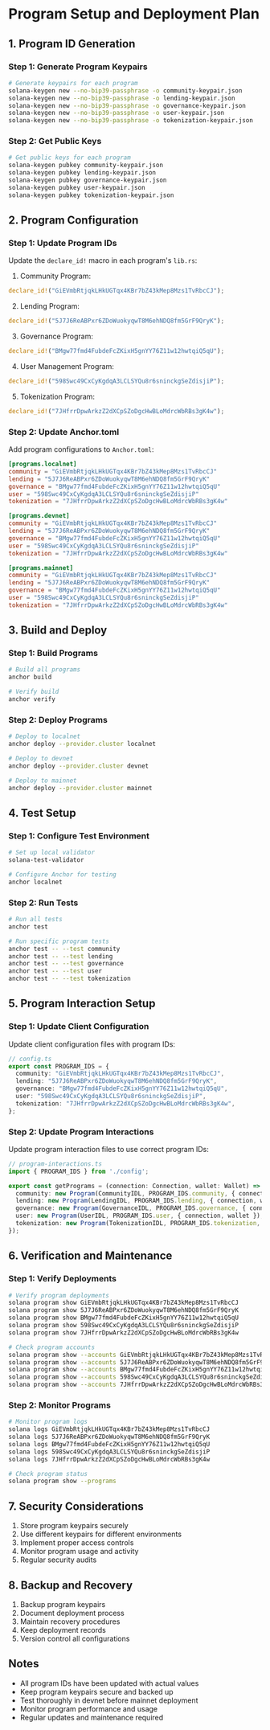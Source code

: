 # Program Setup and Deployment Plan

## 1. Program ID Generation

### Step 1: Generate Program Keypairs
```bash
# Generate keypairs for each program
solana-keygen new --no-bip39-passphrase -o community-keypair.json
solana-keygen new --no-bip39-passphrase -o lending-keypair.json
solana-keygen new --no-bip39-passphrase -o governance-keypair.json
solana-keygen new --no-bip39-passphrase -o user-keypair.json
solana-keygen new --no-bip39-passphrase -o tokenization-keypair.json
```

### Step 2: Get Public Keys
```bash
# Get public keys for each program
solana-keygen pubkey community-keypair.json
solana-keygen pubkey lending-keypair.json
solana-keygen pubkey governance-keypair.json
solana-keygen pubkey user-keypair.json
solana-keygen pubkey tokenization-keypair.json
```

## 2. Program Configuration

### Step 1: Update Program IDs
Update the `declare_id!` macro in each program's `lib.rs`:

1. Community Program:
```rust
declare_id!("GiEVmbRtjqkLHkUGTqx4KBr7bZ43kMep8Mzs1TvRbcCJ");
```

2. Lending Program:
```rust
declare_id!("5J7J6ReABPxr6ZDoWuokyqwT8M6ehNDQ8fm5GrF9QryK");
```

3. Governance Program:
```rust
declare_id!("BMgw77fmd4FubdeFcZKixH5gnYY76Z11w12hwtqiQ5qU");
```

4. User Management Program:
```rust
declare_id!("598Swc49CxCyKgdqA3LCLSYQu8r6sninckgSeZdisjiP");
```

5. Tokenization Program:
```rust
declare_id!("7JHfrrDpwArkzZ2dXCpSZoDgcHwBLoMdrcWbRBs3gK4w");
```

### Step 2: Update Anchor.toml
Add program configurations to `Anchor.toml`:
```toml
[programs.localnet]
community = "GiEVmbRtjqkLHkUGTqx4KBr7bZ43kMep8Mzs1TvRbcCJ"
lending = "5J7J6ReABPxr6ZDoWuokyqwT8M6ehNDQ8fm5GrF9QryK"
governance = "BMgw77fmd4FubdeFcZKixH5gnYY76Z11w12hwtqiQ5qU"
user = "598Swc49CxCyKgdqA3LCLSYQu8r6sninckgSeZdisjiP"
tokenization = "7JHfrrDpwArkzZ2dXCpSZoDgcHwBLoMdrcWbRBs3gK4w"

[programs.devnet]
community = "GiEVmbRtjqkLHkUGTqx4KBr7bZ43kMep8Mzs1TvRbcCJ"
lending = "5J7J6ReABPxr6ZDoWuokyqwT8M6ehNDQ8fm5GrF9QryK"
governance = "BMgw77fmd4FubdeFcZKixH5gnYY76Z11w12hwtqiQ5qU"
user = "598Swc49CxCyKgdqA3LCLSYQu8r6sninckgSeZdisjiP"
tokenization = "7JHfrrDpwArkzZ2dXCpSZoDgcHwBLoMdrcWbRBs3gK4w"

[programs.mainnet]
community = "GiEVmbRtjqkLHkUGTqx4KBr7bZ43kMep8Mzs1TvRbcCJ"
lending = "5J7J6ReABPxr6ZDoWuokyqwT8M6ehNDQ8fm5GrF9QryK"
governance = "BMgw77fmd4FubdeFcZKixH5gnYY76Z11w12hwtqiQ5qU"
user = "598Swc49CxCyKgdqA3LCLSYQu8r6sninckgSeZdisjiP"
tokenization = "7JHfrrDpwArkzZ2dXCpSZoDgcHwBLoMdrcWbRBs3gK4w"
```

## 3. Build and Deploy

### Step 1: Build Programs
```bash
# Build all programs
anchor build

# Verify build
anchor verify
```

### Step 2: Deploy Programs
```bash
# Deploy to localnet
anchor deploy --provider.cluster localnet

# Deploy to devnet
anchor deploy --provider.cluster devnet

# Deploy to mainnet
anchor deploy --provider.cluster mainnet
```

## 4. Test Setup

### Step 1: Configure Test Environment
```bash
# Set up local validator
solana-test-validator

# Configure Anchor for testing
anchor localnet
```

### Step 2: Run Tests
```bash
# Run all tests
anchor test

# Run specific program tests
anchor test -- --test community
anchor test -- --test lending
anchor test -- --test governance
anchor test -- --test user
anchor test -- --test tokenization
```

## 5. Program Interaction Setup

### Step 1: Update Client Configuration
Update client configuration files with program IDs:
```typescript
// config.ts
export const PROGRAM_IDS = {
  community: "GiEVmbRtjqkLHkUGTqx4KBr7bZ43kMep8Mzs1TvRbcCJ",
  lending: "5J7J6ReABPxr6ZDoWuokyqwT8M6ehNDQ8fm5GrF9QryK",
  governance: "BMgw77fmd4FubdeFcZKixH5gnYY76Z11w12hwtqiQ5qU",
  user: "598Swc49CxCyKgdqA3LCLSYQu8r6sninckgSeZdisjiP",
  tokenization: "7JHfrrDpwArkzZ2dXCpSZoDgcHwBLoMdrcWbRBs3gK4w",
};
```

### Step 2: Update Program Interactions
Update program interaction files to use correct program IDs:
```typescript
// program-interactions.ts
import { PROGRAM_IDS } from './config';

export const getPrograms = (connection: Connection, wallet: Wallet) => ({
  community: new Program(CommunityIDL, PROGRAM_IDS.community, { connection, wallet }),
  lending: new Program(LendingIDL, PROGRAM_IDS.lending, { connection, wallet }),
  governance: new Program(GovernanceIDL, PROGRAM_IDS.governance, { connection, wallet }),
  user: new Program(UserIDL, PROGRAM_IDS.user, { connection, wallet }),
  tokenization: new Program(TokenizationIDL, PROGRAM_IDS.tokenization, { connection, wallet }),
});
```

## 6. Verification and Maintenance

### Step 1: Verify Deployments
```bash
# Verify program deployments
solana program show GiEVmbRtjqkLHkUGTqx4KBr7bZ43kMep8Mzs1TvRbcCJ
solana program show 5J7J6ReABPxr6ZDoWuokyqwT8M6ehNDQ8fm5GrF9QryK
solana program show BMgw77fmd4FubdeFcZKixH5gnYY76Z11w12hwtqiQ5qU
solana program show 598Swc49CxCyKgdqA3LCLSYQu8r6sninckgSeZdisjiP
solana program show 7JHfrrDpwArkzZ2dXCpSZoDgcHwBLoMdrcWbRBs3gK4w

# Check program accounts
solana program show --accounts GiEVmbRtjqkLHkUGTqx4KBr7bZ43kMep8Mzs1TvRbcCJ
solana program show --accounts 5J7J6ReABPxr6ZDoWuokyqwT8M6ehNDQ8fm5GrF9QryK
solana program show --accounts BMgw77fmd4FubdeFcZKixH5gnYY76Z11w12hwtqiQ5qU
solana program show --accounts 598Swc49CxCyKgdqA3LCLSYQu8r6sninckgSeZdisjiP
solana program show --accounts 7JHfrrDpwArkzZ2dXCpSZoDgcHwBLoMdrcWbRBs3gK4w
```

### Step 2: Monitor Programs
```bash
# Monitor program logs
solana logs GiEVmbRtjqkLHkUGTqx4KBr7bZ43kMep8Mzs1TvRbcCJ
solana logs 5J7J6ReABPxr6ZDoWuokyqwT8M6ehNDQ8fm5GrF9QryK
solana logs BMgw77fmd4FubdeFcZKixH5gnYY76Z11w12hwtqiQ5qU
solana logs 598Swc49CxCyKgdqA3LCLSYQu8r6sninckgSeZdisjiP
solana logs 7JHfrrDpwArkzZ2dXCpSZoDgcHwBLoMdrcWbRBs3gK4w

# Check program status
solana program show --programs
```

## 7. Security Considerations

1. Store program keypairs securely
2. Use different keypairs for different environments
3. Implement proper access controls
4. Monitor program usage and activity
5. Regular security audits

## 8. Backup and Recovery

1. Backup program keypairs
2. Document deployment process
3. Maintain recovery procedures
4. Keep deployment records
5. Version control all configurations

## Notes

- All program IDs have been updated with actual values
- Keep program keypairs secure and backed up
- Test thoroughly in devnet before mainnet deployment
- Monitor program performance and usage
- Regular updates and maintenance required 